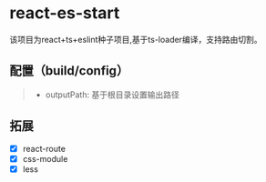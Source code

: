 # react-es-start
该项目为react+ts+eslint种子项目,基于ts-loader编译，支持路由切割。

## 配置（build/config）
> * outputPath: 基于根目录设置输出路径

## 拓展
- [x] react-route
- [x] css-module
- [x] less
